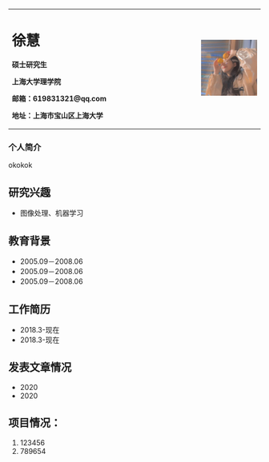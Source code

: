 

<table border="0">
  <tr>
    <td width="75%">
      <h1>徐慧</h1>
      <p><b>硕士研究生</b></p>
      <p><b>上海大学理学院</b></p>
      <p><b>邮箱：619831321@qq.com</b></p>
      <p><b>地址：上海市宝山区上海大学</b></p>
    </td>
    <td width="25%">
      <img src="/touxiang.jpg" width="100%"> 
    </td>
  </tr>
</table>




### 个人简介
  okokok

## 研究兴趣
- 图像处理、机器学习

## 教育背景
- 2005.09－2008.06 
- 2005.09－2008.06 
- 2005.09－2008.06 

## 工作简历
- 2018.3-现在
- 2018.3-现在

## 发表文章情况
- 2020 
- 2020

## 项目情况：
1. 123456
2. 789654
